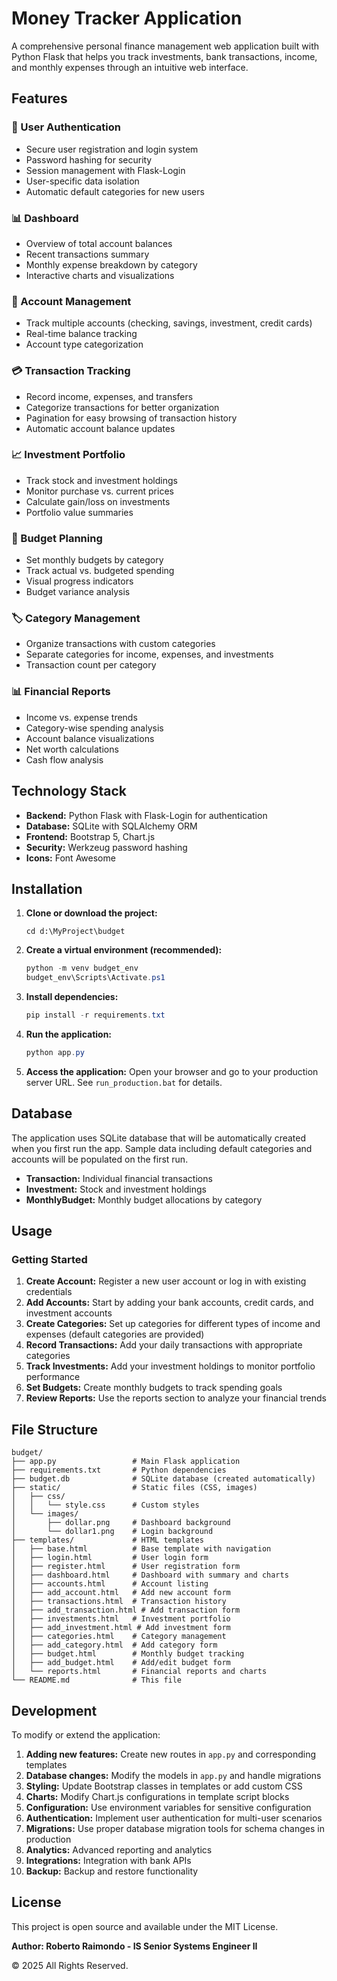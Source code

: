 # Money Tracker Application

A comprehensive personal finance management web application built with Python Flask that helps you track investments, bank transactions, income, and monthly expenses through an intuitive web interface.

## Features

### 🔐 User Authentication
- Secure user registration and login system
- Password hashing for security
- Session management with Flask-Login
- User-specific data isolation
- Automatic default categories for new users

### 📊 Dashboard
- Overview of total account balances
- Recent transactions summary
- Monthly expense breakdown by category
- Interactive charts and visualizations

### 🏦 Account Management
- Track multiple accounts (checking, savings, investment, credit cards)
- Real-time balance tracking
- Account type categorization

### 💳 Transaction Tracking
- Record income, expenses, and transfers
- Categorize transactions for better organization
- Pagination for easy browsing of transaction history
- Automatic account balance updates

### 📈 Investment Portfolio
- Track stock and investment holdings
- Monitor purchase vs. current prices
- Calculate gain/loss on investments
- Portfolio value summaries

### 📝 Budget Planning
- Set monthly budgets by category
- Track actual vs. budgeted spending
- Visual progress indicators
- Budget variance analysis

### 🏷️ Category Management
- Organize transactions with custom categories
- Separate categories for income, expenses, and investments
- Transaction count per category

### 📊 Financial Reports
- Income vs. expense trends
- Category-wise spending analysis
- Account balance visualizations
- Net worth calculations
- Cash flow analysis

## Technology Stack

- **Backend:** Python Flask with Flask-Login for authentication
- **Database:** SQLite with SQLAlchemy ORM
- **Frontend:** Bootstrap 5, Chart.js
- **Security:** Werkzeug password hashing
- **Icons:** Font Awesome

## Installation

1. **Clone or download the project:**
   ```
   cd d:\MyProject\budget
   ```

2. **Create a virtual environment (recommended):**
   ```powershell
   python -m venv budget_env
   budget_env\Scripts\Activate.ps1
   ```

3. **Install dependencies:**
   ```powershell
   pip install -r requirements.txt
   ```

4. **Run the application:**
   ```powershell
   python app.py
   ```

5. **Access the application:**
   Open your browser and go to your production server URL. See `run_production.bat` for details.

## Database

The application uses SQLite database that will be automatically created when you first run the app. Sample data including default categories and accounts will be populated on the first run.
- **Transaction:** Individual financial transactions
- **Investment:** Stock and investment holdings
- **MonthlyBudget:** Monthly budget allocations by category

## Usage

### Getting Started

1. **Create Account:** Register a new user account or log in with existing credentials
2. **Add Accounts:** Start by adding your bank accounts, credit cards, and investment accounts
3. **Create Categories:** Set up categories for different types of income and expenses (default categories are provided)
4. **Record Transactions:** Add your daily transactions with appropriate categories
5. **Track Investments:** Add your investment holdings to monitor portfolio performance
6. **Set Budgets:** Create monthly budgets to track spending goals
7. **Review Reports:** Use the reports section to analyze your financial trends

## File Structure

```
budget/
├── app.py                 # Main Flask application
├── requirements.txt       # Python dependencies
├── budget.db              # SQLite database (created automatically)
├── static/                # Static files (CSS, images)
│   ├── css/
│   │   └── style.css      # Custom styles
│   └── images/
│       ├── dollar.png     # Dashboard background
│       └── dollar1.png    # Login background
├── templates/             # HTML templates
│   ├── base.html          # Base template with navigation
│   ├── login.html         # User login form
│   ├── register.html      # User registration form
│   ├── dashboard.html     # Dashboard with summary and charts
│   ├── accounts.html      # Account listing
│   ├── add_account.html   # Add new account form
│   ├── transactions.html  # Transaction history
│   ├── add_transaction.html # Add transaction form
│   ├── investments.html   # Investment portfolio
│   ├── add_investment.html # Add investment form
│   ├── categories.html    # Category management
│   ├── add_category.html  # Add category form
│   ├── budget.html        # Monthly budget tracking
│   ├── add_budget.html    # Add/edit budget form
│   └── reports.html       # Financial reports and charts
└── README.md              # This file
```

## Development

To modify or extend the application:

1. **Adding new features:** Create new routes in `app.py` and corresponding templates
2. **Database changes:** Modify the models in `app.py` and handle migrations
3. **Styling:** Update Bootstrap classes in templates or add custom CSS
4. **Charts:** Modify Chart.js configurations in template script blocks
5. **Configuration:** Use environment variables for sensitive configuration
6. **Authentication:** Implement user authentication for multi-user scenarios
7. **Migrations:** Use proper database migration tools for schema changes in production
8. **Analytics:** Advanced reporting and analytics
9. **Integrations:** Integration with bank APIs
10. **Backup:** Backup and restore functionality

## License

This project is open source and available under the MIT License.

**Author: Roberto Raimondo - IS Senior Systems Engineer II**

© 2025 All Rights Reserved.

